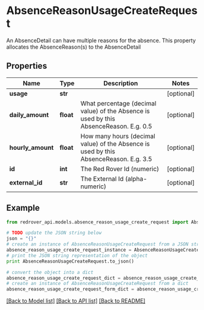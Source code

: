 # AbsenceReasonUsageCreateRequest

An AbsenceDetail can have multiple reasons for the absence. This property allocates the AbsenceReason(s) to the AbsenceDetail

## Properties

Name | Type | Description | Notes
------------ | ------------- | ------------- | -------------
**usage** | **str** |  | [optional] 
**daily_amount** | **float** | What percentage (decimal value) of the Absence is used by this AbsenceReason. E.g. 0.5 | [optional] 
**hourly_amount** | **float** | How many hours (decimal value) of the Absence is used by this AbsenceReason. E.g. 3.5 | [optional] 
**id** | **int** | The Red Rover Id (numeric) | [optional] 
**external_id** | **str** | The External Id (alpha-numeric) | [optional] 

## Example

```python
from redrover_api.models.absence_reason_usage_create_request import AbsenceReasonUsageCreateRequest

# TODO update the JSON string below
json = "{}"
# create an instance of AbsenceReasonUsageCreateRequest from a JSON string
absence_reason_usage_create_request_instance = AbsenceReasonUsageCreateRequest.from_json(json)
# print the JSON string representation of the object
print AbsenceReasonUsageCreateRequest.to_json()

# convert the object into a dict
absence_reason_usage_create_request_dict = absence_reason_usage_create_request_instance.to_dict()
# create an instance of AbsenceReasonUsageCreateRequest from a dict
absence_reason_usage_create_request_form_dict = absence_reason_usage_create_request.from_dict(absence_reason_usage_create_request_dict)
```
[[Back to Model list]](../README.md#documentation-for-models) [[Back to API list]](../README.md#documentation-for-api-endpoints) [[Back to README]](../README.md)


